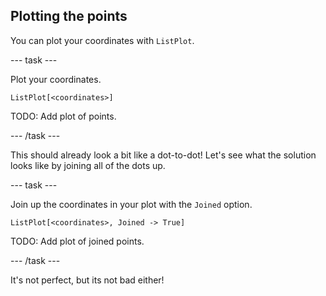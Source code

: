 ## Plotting the points

You can plot your coordinates with `ListPlot`.

--- task ---

Plot your coordinates.

```
ListPlot[<coordinates>]
```
TODO: Add plot of points.

--- /task ---

This should already look a bit like a dot-to-dot!
Let's see what the solution looks like by joining all of the dots up.

--- task ---

Join up the coordinates in your plot with the `Joined` option.

```
ListPlot[<coordinates>, Joined -> True]
```

TODO: Add plot of joined points.

--- /task ---

It's not perfect, but its not bad either!